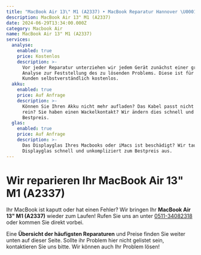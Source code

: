 ```yaml
---
title: "MacBook Air 13\" M1 (A2337) ‣ MacBook Reparatur Hannover \U0001F6E0️ Hanorepair"
description: MacBook Air 13" M1 (A2337)
date: 2024-06-29T13:34:00.000Z
category: Macbook Air
name: MacBook Air 13" M1 (A2337)
services:
  analyse:
    enabled: true
    price: Kostenlos
    description: >-
      Vor jeder Reparatur unterziehen wir jedem Gerät zunächst einer gründlichen
      Analyse zur Feststellung des zu lösenden Problems. Diese ist für unsere
      Kunden selbstverständlich kostenlos.
  akku:
    enabled: true
    price: Auf Anfrage
    description: >-
      Können Sie Ihren Akku nicht mehr aufladen? Das Kabel passt nicht mehr ganz
      rein? Sie haben einen Wackelkontakt? Wir ändern dies schnell und zum
      Bestpreis.
  glas:
    enabled: true
    price: Auf Anfrage
    description: >-
      Das Displayglas Ihres Macbooks oder iMacs ist beschädigt? Wir tauschen das
      Displayglas schnell und unkompliziert zum Bestpreis aus.
---
```

# Wir reparieren Ihr MacBook Air 13" M1 (A2337)

Ihr MacBook ist kaputt oder hat einen Fehler? Wir bringen Ihr **MacBook Air 13" M1 (A2337)** wieder zum Laufen! Rufen Sie uns an unter [0511-34082318](tel:051134082318) oder kommen Sie direkt vorbei.

Eine **Übersicht der häufigsten Reparaturen** und Preise finden Sie weiter unten auf dieser Seite. Sollte ihr Problem hier nicht gelistet sein, kontaktieren Sie uns bitte. Wir können auch Ihr Problem lösen!
